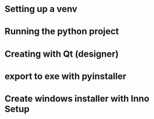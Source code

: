 # Setting up a venv

# Running the python project

# Creating with Qt (designer)

# export to exe with pyinstaller

# Create windows installer with Inno Setup